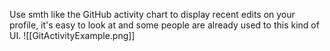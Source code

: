 Use smth like the GitHub activity chart to display recent edits on your profile, it's easy to look at and some people are already used to this kind of UI.
![[GitActivityExample.png]]